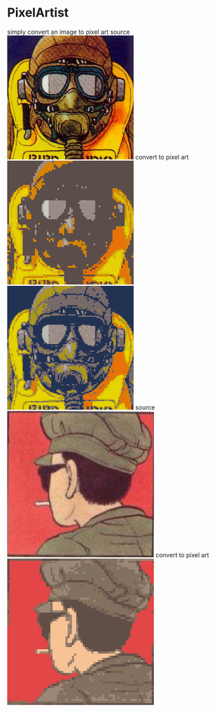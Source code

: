 # PixelArtist
simply convert an image to pixel art
source
![image](sample/Akira14.jpg)
convert to pixel art
![image](sample/Akira14_pixel.bmp)  ![image](sample/Akira14_pixel_pixel.bmp)
source
![image](sample/source.png)
convert to pixel art
![image](sample/source_pixel.bmp)